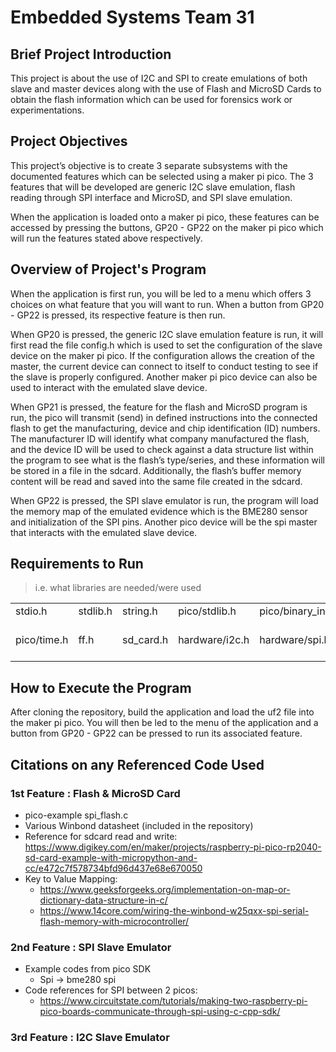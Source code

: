 # Embedded Systems Team 31
## Brief Project Introduction
This project is about the use of I2C and SPI to create emulations of both slave and master devices along with the use of Flash and MicroSD Cards to obtain the flash information which can be used for forensics work or experimentations.

## Project Objectives
This project’s objective is to create 3 separate subsystems with the documented features which can be selected using a maker pi pico. The 3 features that will be developed are generic I2C slave emulation, flash reading through SPI interface and MicroSD, and SPI slave emulation.

When the application is loaded onto a maker pi pico, these features can be accessed by pressing the buttons, GP20 - GP22 on the maker pi pico which will run the features stated above respectively. 

## Overview of Project's Program
When the application is first run, you will be led to a menu which offers 3 choices on what feature that you will want to run. When a button from GP20 - GP22 is pressed, its respective feature is then run.

When GP20 is pressed, the generic I2C slave emulation feature is run, it will first read the file config.h which is used to set the configuration of the slave device on the maker pi pico. If the configuration allows the creation of the master, the current device can connect to itself to conduct testing to see if the slave is properly configured. Another maker pi pico device can also be used to interact with the emulated slave device.

When GP21 is pressed, the feature for the flash and MicroSD program is run, the pico will transmit (send) in defined instructions into the connected flash to get the manufacturing, device and chip identification (ID) numbers. The manufacturer ID will identify what company manufactured the flash, and the device ID will be used to check against a data structure list within the program to see what is the flash’s type/series, and these information will be stored in a file in the sdcard. Additionally, the flash’s buffer memory content will be read and saved into the same file created in the sdcard.

When GP22 is pressed, the SPI slave emulator is run, the program will load the memory map of the emulated evidence which is the BME280 sensor and initialization of the SPI pins. Another pico device will be the spi master that interacts with the emulated slave device.

## Requirements to Run
> i.e. what libraries are needed/were used</i>
<table>
  <tr>
    <td>stdio.h</td>
    <td>stdlib.h</td>
    <td>string.h</td>
    <td>pico/stdlib.h</td>
    <td>pico/binary_info.h</td>
    <td>pico/i2c_slave.h</td>
  </tr>
  <tr>
    <td>pico/time.h</td>
    <td>ff.h</td>
    <td>sd_card.h</td>
    <td>hardware/i2c.h</td>
    <td>hardware/spi.h</td>
    <td>no-OS-FatFS-SD-SPI-RPi-Pico(https://github.com/carlk3/no-OS-FatFS-SD-SPI-RPi-Pico)</td>
  </tr>
</table>

## How to Execute the Program
After cloning the repository, build the application and load the uf2 file into the maker pi pico. You will then be led to the menu of the application and a button from GP20 - GP22 can be pressed to run its associated feature.

## Citations on any Referenced Code Used
### 1st Feature : Flash & MicroSD Card
- pico-example spi_flash.c
- Various Winbond datasheet (included in the repository)
- Reference for sdcard read and write: https://www.digikey.com/en/maker/projects/raspberry-pi-pico-rp2040-sd-card-example-with-micropython-and-cc/e472c7f578734bfd96d437e68e670050
- Key to Value Mapping:
  - https://www.geeksforgeeks.org/implementation-on-map-or-dictionary-data-structure-in-c/
  - https://www.14core.com/wiring-the-winbond-w25qxx-spi-serial-flash-memory-with-microcontroller/ 
### 2nd Feature : SPI Slave Emulator
- Example codes from pico SDK
  - Spi -> bme280 spi
- Code references for SPI between 2 picos:
  - https://www.circuitstate.com/tutorials/making-two-raspberry-pi-pico-boards-communicate-through-spi-using-c-cpp-sdk/
### 3rd Feature : I2C Slave Emulator








